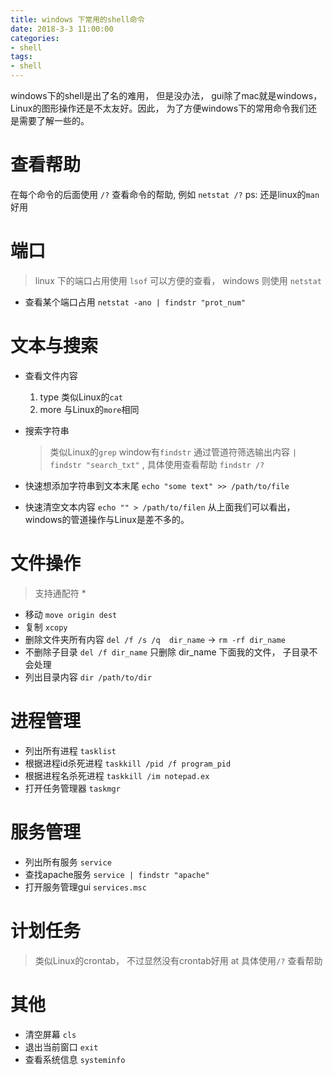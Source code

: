 ```yaml
---
title: windows 下常用的shell命令
date: 2018-3-3 11:00:00
categories:
- shell
tags:
- shell
---
```


windows下的shell是出了名的难用， 但是没办法， gui除了mac就是windows，Linux的图形操作还是不太友好。因此， 为了方便windows下的常用命令我们还是需要了解一些的。


# 查看帮助

在每个命令的后面使用 `/?` 查看命令的帮助, 例如 `netstat /?`
ps: 还是linux的`man`好用

# 端口

>linux 下的端口占用使用 `lsof` 可以方便的查看， windows 则使用 `netstat`

- 查看某个端口占用 `netstat -ano | findstr "prot_num"`

# 文本与搜索

- 查看文件内容
  1. type 类似Linux的`cat`
  2. more 与Linux的`more`相同
- 搜索字符串
  > 类似Linux的`grep` window有`findstr`
通过管道符筛选输出内容  `| findstr "search_txt"` , 具体使用查看帮助 `findstr /?`

- 快速想添加字符串到文本末尾
  `echo "some text" >> /path/to/file`
- 快速清空文本内容
  `echo "" > /path/to/filen`
  从上面我们可以看出， windows的管道操作与Linux是差不多的。

# 文件操作

> 支持通配符 *

- 移动 `move origin dest`
- 复制 `xcopy`
- 删除文件夹所有内容 `del /f /s /q  dir_name` -> `rm -rf dir_name`
- 不删除子目录 `del /f dir_name` 只删除 dir_name 下面我的文件， 子目录不会处理
- 列出目录内容 `dir /path/to/dir`

# 进程管理

- 列出所有进程 `tasklist`
- 根据进程id杀死进程 `taskkill /pid /f program_pid`
- 根据进程名杀死进程 `taskkill /im notepad.ex`
- 打开任务管理器 `taskmgr`

# 服务管理

- 列出所有服务 `service`
- 查找apache服务 `service | findstr "apache"`
- 打开服务管理gui `services.msc`

# 计划任务

> 类似Linux的crontab， 不过显然没有crontab好用
at 具体使用`/?` 查看帮助

# 其他

- 清空屏幕 `cls`
- 退出当前窗口 `exit`
- 查看系统信息 `systeminfo`
